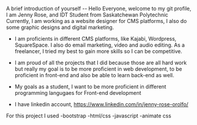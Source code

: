 A brief introduction of yourself  -- Hello Everyone, welcome to  my git profile, I am Jenny Rose, and IDT Student from Saskatchewan Polytechnic
Currently, I am working as a website designer for CMS platforms, I also do some graphic designs and digital  marketing.
- I am proficients in different CMS platforms, like Kajabi, Wordpress, SquareSpace. I also do email marketing, video and audio editing. As a freelancer, I tried my best
to gain more skills so I can be competitive.

- I am proud of all the projects that I did because those are all hard work but really my goal is to be more proficient in web development, to be proficient in front-end
and also be able to learn back-end as well.

- My goals as a student, I want to be more proficient in different programming langugaes for Front-end development 

- I have linkedin account, https://www.linkedin.com/in/jenny-rose-orolfo/

For this project I used
-bootstrap
-html/css
-javascript
-animate css
